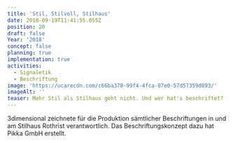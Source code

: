 ```yaml
---
title: 'Stil, Stilvoll, Stilhaus'
date: 2018-09-19T11:41:55.055Z
position: 20
draft: false
Year: '2018'
concept: false
planning: true
implementation: true
activities:
  - Signaletik
  - Beschriftung
image: 'https://ucarecdn.com/c66ba378-99f4-4fca-87e0-57d57359d893/'
imageAlt: ''
teaser: Mehr Stil als Stilhaus geht nicht. Und wer hat's beschriftet?
---
```

3dimensional zeichnete für die Produktion sämtlicher Beschriftungen in und am Stilhaus Rothrist verantwortlich. Das Beschriftungskonzept dazu hat Pikka GmbH erstellt.
